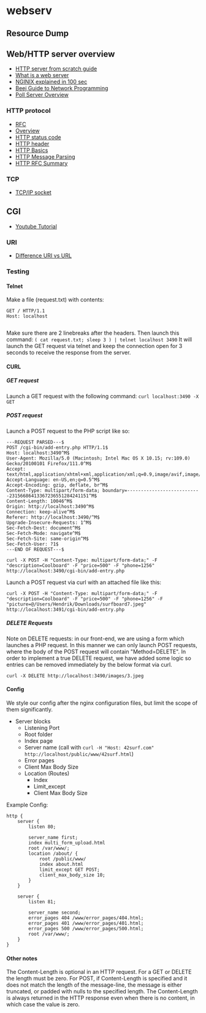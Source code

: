 # webserv

## Resource Dump

## Web/HTTP server overview

- [HTTP server from scratch guide](https://github.com/Dungyichao/http_server/blob/master/doc/HTTP%20Server_%20Everything%20you%20need%20to%20know%20to%20Build%20a%20simple%20HTTP%20server%20from%20scratch_pdf2.pdf)
- [What is a web server](https://developer.mozilla.org/en-US/docs/Learn/Common_questions/What_is_a_web_server)
- [NGINIX explained in 100 sec](https://www.youtube.com/watch?v=JKxlsvZXG7c)
- [Beej Guide to Network Programming](https://beej.us/guide/bgnet/html/split-wide/index.html)
- [Poll Server Overview](https://www.softprayog.in/programming/io-multiplexing-select-poll-epoll-in-linux)

### HTTP protocol

- [RFC](https://www.rfc-editor.org/rfc/rfc9112.html)
- [Overview](https://developer.mozilla.org/en-US/docs/Web/HTTP/Overview)
- [HTTP status code](https://developer.mozilla.org/en-US/docs/Web/HTTP/Status)
- [HTTP header](https://developer.mozilla.org/en-US/docs/Web/HTTP/Headers)
- [HTTP Basics](https://www3.ntu.edu.sg/home/ehchua/programming/webprogramming/http_basics.html)
- [HTTP Message Parsing](https://www.ietf.org/archive/id/draft-ietf-httpbis-p1-messaging-11.html#introduction)
- [HTTP RFC Summary](http://www.cs.cmu.edu/~srini/15-441/F11/responses)

### TCP

- [TCP/IP socket](https://www.ibm.com/docs/en/zvse/6.2?topic=SSB27H_6.2.0/fa2ti_what_is_socket_connection.htm)

## CGI

- [Youtube Tutorial](https://www.youtube.com/watch?v=IU88XroupIQ&list=PLDhd2asKgB6Wo2uxQS3C9PBG_wjNGQLnP)

### URI

- [Difference URI vs URL](https://www.hostinger.com/tutorials/uri-vs-url)

### Testing
#### Telnet
Make a file (request.txt) with contents:
```
GET / HTTP/1.1
Host: localhost


```
Make sure there are 2 linebreaks after the headers. Then launch this command: `( cat request.txt; sleep 3 ) | telnet localhost 3490`
It will launch the GET request via telnet and keep the connection open for 3 seconds to receive the response from the server.

#### CURL
##### GET request
Launch a GET request with the following command: `curl localhost:3490 -X GET`

##### POST request
Launch a POST request to the PHP script like so:
```
---REQUEST PARSED---$
POST /cgi-bin/add-entry.php HTTP/1.1$
Host: localhost:3490^M$
User-Agent: Mozilla/5.0 (Macintosh; Intel Mac OS X 10.15; rv:109.0) Gecko/20100101 Firefox/111.0^M$
Accept: text/html,application/xhtml+xml,application/xml;q=0.9,image/avif,image/webp,*/*;q=0.8^M$
Accept-Language: en-US,en;q=0.5^M$
Accept-Encoding: gzip, deflate, br^M$
Content-Type: multipart/form-data; boundary=---------------------------23156686413367236551284241151^M$
Content-Length: 10046^M$
Origin: http://localhost:3490^M$
Connection: keep-alive^M$
Referer: http://localhost:3490/^M$
Upgrade-Insecure-Requests: 1^M$
Sec-Fetch-Dest: document^M$
Sec-Fetch-Mode: navigate^M$
Sec-Fetch-Site: same-origin^M$
Sec-Fetch-User: ?1$
---END OF REQUEST---$
```

`curl -X POST -H "Content-Type: multipart/form-data;" -F "description=Coolboard" -F "price=500" -F "phone=1256" http://localhost:3490/cgi-bin/add-entry.php`

Launch a POST request via curl with an attached file like this:
```
curl -X POST -H "Content-Type: multipart/form-data;" -F "description=Coolboard" -F "price=500" -F "phone=1256" -F "picture=@/Users/Hendrik/Downloads/surfboard7.jpeg" http://localhost:3491/cgi-bin/add-entry.php
```

##### DELETE Requests
Note on DELETE requests: in our front-end, we are using a form which launches a PHP request. In this manner we can only launch POST requests, where the body of the POST request will contain "Method=DELETE". In order to implement a true DELETE request, we have added some logic so entries can be removed immediately by the below format via curl.

`curl -X DELETE http://localhost:3490/images/3.jpeg`

#### Config
We style our config after the nginx configuration files, but limit the scope of them significantly.

- Server blocks
    - Listening Port
    - Root folder
    - Index page
    - Server name (call with `curl -H "Host: 42surf.com" http://localhost/public/www/42surf.html`)
    - Error pages
    - Client Max Body Size
    - Location (Routes)
        - Index
        - Limit_except
        - Client Max Body Size

Example Config:
```
http {
    server {
        listen 80;

        server_name first;
        index multi_form_upload.html
        root /var/www/;
        location /about/ {
            root /public/www/
            index about.html
            limit_except GET POST;
            client_max_body_size 10;
        }
    }

    server {
        listen 81;

        server_name second;
        error_pages 404 /www/error_pages/404.html;
        error_pages 401 /www/error_pages/401.html;
        error_pages 500 /www/error_pages/500.html;
        root /var/www/;
    }
}
```



#### Other notes

The Content-Length is optional in an HTTP request. For a GET or DELETE the length must be zero. For POST, if Content-Length is specified and it does not match the length of the message-line, the message is either truncated, or padded with nulls to the specified length.
The Content-Length is always returned in the HTTP response even when there is no content, in which case the value is zero.
